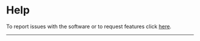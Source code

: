 # Help

To report issues with the software or to request features click [here](https://github.com/tmaier-kettering/CodebookAI/issues/new).

---